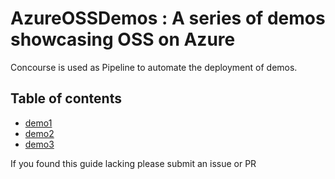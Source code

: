 # AzureOSSDemos : A series of demos showcasing OSS on Azure 

Concourse is used as Pipeline to automate the deployment of demos.

## Table of contents

* [demo1](demo1.md)
* [demo2](demo2.md)
* [demo3](demo3.md)


If you found this guide lacking please submit an issue or PR

